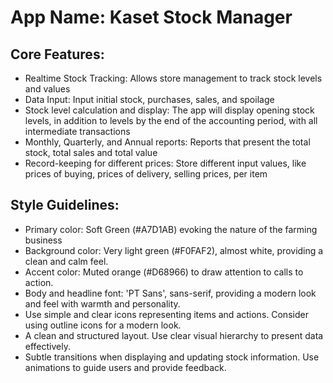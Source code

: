 # **App Name**: Kaset Stock Manager

## Core Features:

- Realtime Stock Tracking: Allows store management to track stock levels and values
- Data Input: Input initial stock, purchases, sales, and spoilage
- Stock level calculation and display: The app will display opening stock levels, in addition to levels by the end of the accounting period, with all intermediate transactions
- Monthly, Quarterly, and Annual reports: Reports that present the total stock, total sales and total value
- Record-keeping for different prices: Store different input values, like prices of buying, prices of delivery, selling prices, per item

## Style Guidelines:

- Primary color: Soft Green (#A7D1AB) evoking the nature of the farming business
- Background color: Very light green (#F0FAF2), almost white, providing a clean and calm feel.
- Accent color: Muted orange (#D68966) to draw attention to calls to action.
- Body and headline font: 'PT Sans', sans-serif, providing a modern look and feel with warmth and personality.
- Use simple and clear icons representing items and actions. Consider using outline icons for a modern look.
- A clean and structured layout. Use clear visual hierarchy to present data effectively.
- Subtle transitions when displaying and updating stock information. Use animations to guide users and provide feedback.